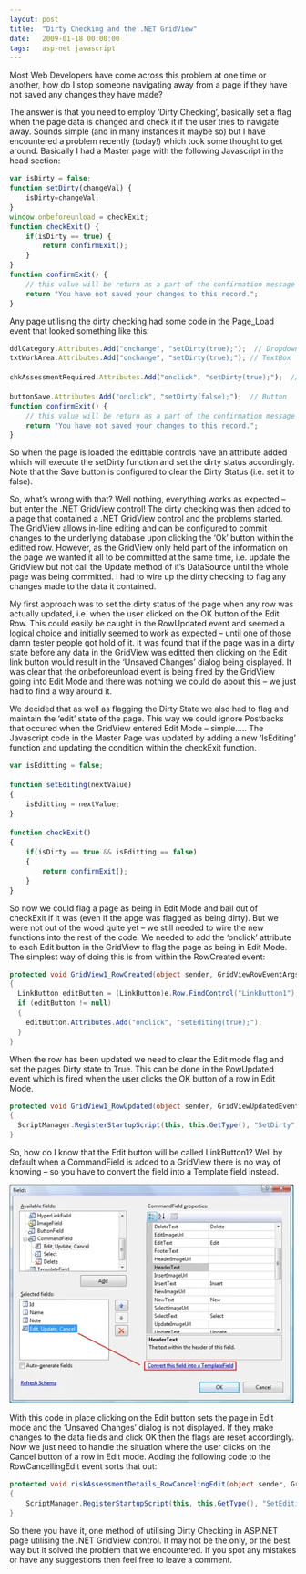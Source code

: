 ```yaml
---
layout: post
title:  "Dirty Checking and the .NET GridView"
date:   2009-01-18 00:00:00
tags:   asp-net javascript
---
```

Most Web Developers have come across this problem at one time or another, how do I stop someone navigating away from a page if they have not saved any changes they have made?
<!--more-->
The answer is that you need to employ ‘Dirty Checking’, basically set a flag when the page data is changed and check it if the user tries to navigate away. Sounds simple (and in many instances it maybe so) but I have encountered a problem recently (today!) which took some thought to get around. Basically I had a Master page with the following Javascript in the head section:

```javascript
var isDirty = false; 
function setDirty(changeVal) { 
    isDirty=changeVal; 
} 
window.onbeforeunload = checkExit; 
function checkExit() { 
    if(isDirty == true) {
        return confirmExit(); 
    } 
} 
function confirmExit() {
    // this value will be return as a part of the confirmation message 
    return "You have not saved your changes to this record."; 
}
```

Any page utilising the dirty checking had some code in the Page_Load event that looked something like this:
```javascript
ddlCategory.Attributes.Add("onchange", "setDirty(true);");  // Dropdown List
txtWorkArea.Attributes.Add("onchange", "setDirty(true);"); // TextBox
 
chkAssessmentRequired.Attributes.Add("onclick", "setDirty(true);");  // Checkbox
 
buttonSave.Attributes.Add("onclick", "setDirty(false);");  // Button
function confirmExit() {
    // this value will be return as a part of the confirmation message 
    return "You have not saved your changes to this record."; 
}
```
So when the page is loaded the edittable controls have an attribute added which will execute the setDirty function and set the dirty status accordingly. Note that the Save button is configured to clear the Dirty Status (i.e. set it to false).

So, what’s wrong with that? Well nothing, everything works as expected – but enter the .NET GridView control! The dirty checking was then added to a page that contained a .NET GridView control and the problems started. The GridView allows in-line editing and can be configured to commit changes to the underlying database upon clicking the ‘Ok’ button within the editted row. However, as the GridView only held part of the information on the page we wanted it all to be committed at the same time, i.e. update the GridView but not call the Update method of it’s DataSource until the whole page was being committed. I had to wire up the dirty checking to flag any changes made to the data it contained.

My first approach was to set the dirty status of the page when any row was actually updated, i.e. when the user clicked on the OK button of the Edit Row. This could easily be caught in the RowUpdated event and seemed a logical choice and initially seemed to work as expected – until one of those damn tester people got hold of it. It was found that if the page was in a dirty state before any data in the GridView was editted then clicking on the Edit link button would result in the ‘Unsaved Changes’ dialog being displayed. It was clear that the onbeforeunload event is being fired by the GridView going into Edit Mode and there was nothing we could do about this – we just had to find a way around it.

We decided that as well as flagging the Dirty State we also had to flag and maintain the ‘edit’ state of the page. This way we could ignore Postbacks that occured when the GridView entered Edit Mode – simple….. The Javascript code in the Master Page was updated by adding a new ‘IsEditing’ function and updating the condition within the checkExit function.
```javascript
var isEditting = false;
 
function setEditing(nextValue)
{
    isEditting = nextValue;
}
 
function checkExit()
{
    if(isDirty == true && isEditting == false)
    {
        return confirmExit();
    }
}
```
So now we could flag a page as being in Edit Mode and bail out of checkExit if it was (even if the apge was flagged as being dirty). But we were not out of the wood quite yet – we still needed to wire the new functions into the rest of the code. We needed to add the ‘onclick’ attribute to each Edit button in the GridView to flag the page as being in Edit Mode. The simplest way of doing this is from within the RowCreated event:
```csharp
protected void GridView1_RowCreated(object sender, GridViewRowEventArgs e)
{
  LinkButton editButton = (LinkButton)e.Row.FindControl("LinkButton1");
  if (editButton != null)
  {
    editButton.Attributes.Add("onclick", "setEditing(true);");
  }
}
```
When the row has been updated we need to clear the Edit mode flag and set the pages Dirty state to True. This can be done in the RowUpdated event which is fired when the user clicks the OK button of a row in Edit Mode.
```csharp
protected void GridView1_RowUpdated(object sender, GridViewUpdatedEventArgs e)
{
  ScriptManager.RegisterStartupScript(this, this.GetType(), "SetDirty", "setDirty(true);setEditing(false);", true);
}
```
So, how do I know that the Edit button will be called LinkButton1? Well by default when a CommandField is added to a GridView there is no way of knowing – so you have to convert the field into a Template field instead.

![field editor](/assets/images/dirtycheck_templatefield.jpg)

With this code in place clicking on the Edit button sets the page in Edit mode and the ‘Unsaved Changes’ dialog is not displayed. If they make changes to the data fields and click OK then the flags are reset accordingly. Now we just need to handle the situation where the user clicks on the Cancel button of a row in Edit mode. Adding the following code to the RowCancellingEdit event sorts that out:
```csharp
protected void riskAssessmentDetails_RowCancelingEdit(object sender, GridViewCancelEditEventArgs e)
{
    ScriptManager.RegisterStartupScript(this, this.GetType(), "SetEditing", "setEditing(false);", true;
}
```
So there you have it, one method of utilising Dirty Checking in ASP.NET page utilising the .NET GridView control. It may not be the only, or the best way but it solved the problem that we encountered. If you spot any mistakes or have any suggestions then feel free to leave a comment.
